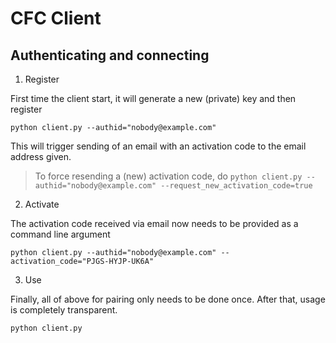 # CFC Client

## Authenticating and connecting

1. Register

First time the client start, it will generate a new (private) key and then register

```console
python client.py --authid="nobody@example.com"
```

This will trigger sending of an email with an activation code to the email address given.

> To force resending a (new) activation code, do `python client.py --authid="nobody@example.com" --request_new_activation_code=true`

2. Activate

The activation code received via email now needs to be provided as a command line argument

```console
python client.py --authid="nobody@example.com" --activation_code="PJGS-HYJP-UK6A"
```

3. Use

Finally, all of above for pairing only needs to be done once. After that, usage is completely transparent.

```console
python client.py
```

